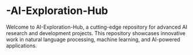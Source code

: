 # -AI-Exploration-Hub
Welcome to AI-Exploration-Hub, a cutting-edge repository for advanced AI research and development projects. This repository showcases innovative work in natural language processing, machine learning, and AI-powered applications.
